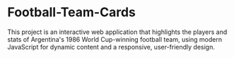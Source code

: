 # Football-Team-Cards
This project is an interactive web application that highlights the players and stats of Argentina's 1986 World Cup-winning football team, using modern JavaScript for dynamic content and a responsive, user-friendly design.
